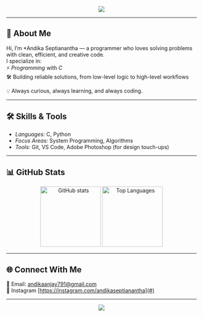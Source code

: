 <!-- Banner -->
<p align="center">
  <img src="https://capsule-render.vercel.app/api?type=waving&color=gradient&height=220&section=header&text=Hello%20World!%20I'm%20hshs%20jahajh👨‍💻&fontSize=40&fontAlignY=35&desc=C%20%26%20Python%20Enthusiast%20%7C%20Problem%20Solver%20%7C%20Code%20Craftsman&descAlignY=55&descAlign=50" />
</p>

---

## 👋 About Me
Hi, I’m *Andika Septianantha — a programmer who loves solving problems with clean, efficient, and creative code.  
I specialize in:  
⚡ *Programming* with *C*    
🛠 Building reliable solutions, from low-level logic to high-level workflows  

💡 Always curious, always learning, and always coding.

---

## 🛠 Skills & Tools
- *Languages:* C, Python
- *Focus Areas:* System Programming,  Algorithms
- *Tools:* Git, VS Code, Adobe Photoshop (for design touch-ups)  
 
---

## 📊 GitHub Stats  

<p align="center">
  <img src="https://github-readme-stats.vercel.app/api?username=hshs-jahajh&show_icons=true&theme=tokyonight" alt="GitHub stats" height="160" />
  <img src="https://github-readme-stats.vercel.app/api/top-langs/?username=hshs-jahajh&layout=compact&theme=tokyonight" alt="Top Languages" height="160"/>
</p>

---

## 🌐 Connect With Me  
📧 Email: [andikaanjay791@gmail.com](#)    
🔗 Instagram [https://instagram.com/andikaseptianantha](#)  

---

<p align="center">
  <img src="https://capsule-render.vercel.app/api?type=waving&color=gradient&height=120&section=footer"/>
</p>
